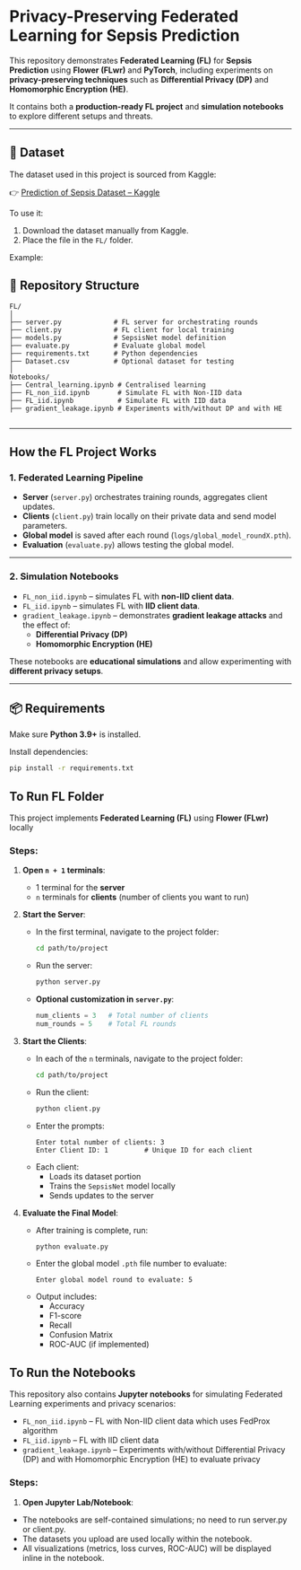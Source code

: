 # Privacy-Preserving Federated Learning for Sepsis Prediction

This repository demonstrates **Federated Learning (FL)** for **Sepsis Prediction** using **Flower (FLwr)** and **PyTorch**, including experiments on **privacy-preserving techniques** such as **Differential Privacy (DP)** and **Homomorphic Encryption (HE)**.  

It contains both a **production-ready FL project** and **simulation notebooks** to explore different setups and threats.

---
## 🧠 Dataset

The dataset used in this project is sourced from Kaggle:

👉 [Prediction of Sepsis Dataset – Kaggle](https://www.kaggle.com/datasets/salikhussaini49/prediction-of-sepsis)

To use it:
1. Download the dataset manually from Kaggle.
2. Place the file in the `FL/` folder.

Example:


## 📁 Repository Structure

```text
FL/
│
├── server.py             # FL server for orchestrating rounds
├── client.py             # FL client for local training
├── models.py             # SepsisNet model definition
├── evaluate.py           # Evaluate global model
├── requirements.txt      # Python dependencies
├── Dataset.csv           # Optional dataset for testing
│
Notebooks/
├── Central_learning.ipynb # Centralised learning
├── FL_non_iid.ipynb       # Simulate FL with Non-IID data
├── FL_iid.ipynb           # Simulate FL with IID data
├── gradient_leakage.ipynb # Experiments with/without DP and with HE


```
---

## How the FL Project Works

### 1. Federated Learning Pipeline

- **Server** (`server.py`) orchestrates training rounds, aggregates client updates.
- **Clients** (`client.py`) train locally on their private data and send model parameters.
- **Global model** is saved after each round (`logs/global_model_roundX.pth`).
- **Evaluation** (`evaluate.py`) allows testing the global model.

---

### 2. Simulation Notebooks

- `FL_non_iid.ipynb` – simulates FL with **non-IID client data**.  
- `FL_iid.ipynb` – simulates FL with **IID client data**.  
- `gradient_leakage.ipynb` – demonstrates **gradient leakage attacks** and the effect of:
  - **Differential Privacy (DP)**
  - **Homomorphic Encryption (HE)**  

These notebooks are **educational simulations** and allow experimenting with **different privacy setups**.

---

## 📦 Requirements

Make sure **Python 3.9+** is installed.  

Install dependencies:

```bash
pip install -r requirements.txt
```

## To Run FL Folder

This project implements **Federated Learning (FL)** using **Flower (FLwr)** locally  

### Steps:

1. **Open `n + 1` terminals**:
   - 1 terminal for the **server**  
   - `n` terminals for **clients** (number of clients you want to run)

2. **Start the Server**:
   - In the first terminal, navigate to the project folder:
     ```bash
     cd path/to/project
     ```
   - Run the server:
     ```bash
     python server.py
     ```
   - **Optional customization in `server.py`**:
     ```python
     num_clients = 3   # Total number of clients
     num_rounds = 5    # Total FL rounds
     ```

3. **Start the Clients**:
   - In each of the `n` terminals, navigate to the project folder:
     ```bash
     cd path/to/project
     ```
   - Run the client:
     ```bash
     python client.py
     ```
   - Enter the prompts:
     ```
     Enter total number of clients: 3
     Enter Client ID: 1         # Unique ID for each client
     
     ```
   - Each client:
     - Loads its dataset portion  
     - Trains the `SepsisNet` model locally  
     - Sends updates to the server  

4. **Evaluate the Final Model**:
   - After training is complete, run:
     ```bash
     python evaluate.py
     ```
   - Enter the global model `.pth` file number to evaluate:
     ```
     Enter global model round to evaluate: 5
     ```
   - Output includes:
     - Accuracy  
     - F1-score  
     - Recall  
     - Confusion Matrix  
     - ROC-AUC (if implemented)
    
## To Run the Notebooks

This repository also contains **Jupyter notebooks** for simulating Federated Learning experiments and privacy scenarios:

- `FL_non_iid.ipynb` – FL with Non-IID client data which uses FedProx algorithm
- `FL_iid.ipynb` – FL with IID client data 
- `gradient_leakage.ipynb` – Experiments with/without Differential Privacy (DP) and with Homomorphic Encryption (HE) to evaluate privacy

### Steps:

1. **Open Jupyter Lab/Notebook**:

- The notebooks are self-contained simulations; no need to run server.py or client.py.
- The datasets you upload are used locally within the notebook.
- All visualizations (metrics, loss curves, ROC-AUC) will be displayed inline in the notebook.
  




